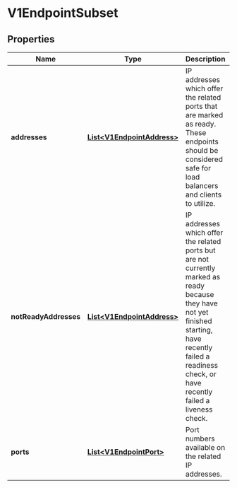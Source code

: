 

# V1EndpointSubset

## Properties

Name | Type | Description | Notes
------------ | ------------- | ------------- | -------------
**addresses** | [**List&lt;V1EndpointAddress&gt;**](V1EndpointAddress.md) | IP addresses which offer the related ports that are marked as ready. These endpoints should be considered safe for load balancers and clients to utilize. |  [optional]
**notReadyAddresses** | [**List&lt;V1EndpointAddress&gt;**](V1EndpointAddress.md) | IP addresses which offer the related ports but are not currently marked as ready because they have not yet finished starting, have recently failed a readiness check, or have recently failed a liveness check. |  [optional]
**ports** | [**List&lt;V1EndpointPort&gt;**](V1EndpointPort.md) | Port numbers available on the related IP addresses. |  [optional]



